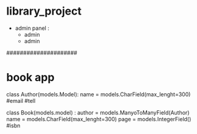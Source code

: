 # library_project

* admin panel :
    - admin
    - admin


#####################


# book app

class Author(models.Model):
     name = models.CharField(max_lenght=300)
     #email
     #tell



class Book(models.model) :
     author = models.ManyoToManyField(Author)
     name = models.CharField(max_lenght=300)
     page = models.IntegerField()
     #isbn
     

